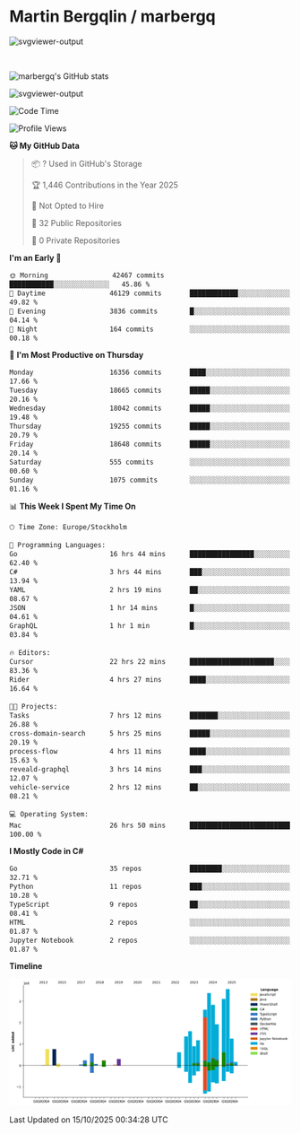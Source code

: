 # Martin Bergqlin / marbergq

![svgviewer-output](https://user-images.githubusercontent.com/2405410/206014777-22d41ecb-c24f-421d-b7d9-bba2cb5bb0de.svg)

<br>

<!--- [![Martin's Week](https://github-readme-stats.vercel.app/api/wakatime?username=marbergq&theme=dark)](https://github.com/anuraghazra/github-readme-stats) -->

![marbergq's GitHub stats](https://github-readme-stats.vercel.app/api?username=marbergq&count_private=true&show_icons=true)

![svgviewer-output](https://wakatime.com/badge/user/3f0a2069-6683-4e19-9a4a-7d21ea815067.svg)

<!--START_SECTION:waka-->
![Code Time](http://img.shields.io/badge/Code%20Time-5%2C484%20hrs-blue)

![Profile Views](http://img.shields.io/badge/Profile%20Views-2-blue)

**🐱 My GitHub Data** 

> 📦 ? Used in GitHub's Storage 
 > 
> 🏆 1,446 Contributions in the Year 2025
 > 
> 🚫 Not Opted to Hire
 > 
> 📜 32 Public Repositories 
 > 
> 🔑 0 Private Repositories 
 > 
**I'm an Early 🐤** 

```text
🌞 Morning                42467 commits       ███████████░░░░░░░░░░░░░░   45.86 % 
🌆 Daytime                46129 commits       ████████████░░░░░░░░░░░░░   49.82 % 
🌃 Evening                3836 commits        █░░░░░░░░░░░░░░░░░░░░░░░░   04.14 % 
🌙 Night                  164 commits         ░░░░░░░░░░░░░░░░░░░░░░░░░   00.18 % 
```
📅 **I'm Most Productive on Thursday** 

```text
Monday                   16356 commits       ████░░░░░░░░░░░░░░░░░░░░░   17.66 % 
Tuesday                  18665 commits       █████░░░░░░░░░░░░░░░░░░░░   20.16 % 
Wednesday                18042 commits       █████░░░░░░░░░░░░░░░░░░░░   19.48 % 
Thursday                 19255 commits       █████░░░░░░░░░░░░░░░░░░░░   20.79 % 
Friday                   18648 commits       █████░░░░░░░░░░░░░░░░░░░░   20.14 % 
Saturday                 555 commits         ░░░░░░░░░░░░░░░░░░░░░░░░░   00.60 % 
Sunday                   1075 commits        ░░░░░░░░░░░░░░░░░░░░░░░░░   01.16 % 
```


📊 **This Week I Spent My Time On** 

```text
🕑︎ Time Zone: Europe/Stockholm

💬 Programming Languages: 
Go                       16 hrs 44 mins      ████████████████░░░░░░░░░   62.40 % 
C#                       3 hrs 44 mins       ███░░░░░░░░░░░░░░░░░░░░░░   13.94 % 
YAML                     2 hrs 19 mins       ██░░░░░░░░░░░░░░░░░░░░░░░   08.67 % 
JSON                     1 hr 14 mins        █░░░░░░░░░░░░░░░░░░░░░░░░   04.61 % 
GraphQL                  1 hr 1 min          █░░░░░░░░░░░░░░░░░░░░░░░░   03.84 % 

🔥 Editors: 
Cursor                   22 hrs 22 mins      █████████████████████░░░░   83.36 % 
Rider                    4 hrs 27 mins       ████░░░░░░░░░░░░░░░░░░░░░   16.64 % 

🐱‍💻 Projects: 
Tasks                    7 hrs 12 mins       ███████░░░░░░░░░░░░░░░░░░   26.88 % 
cross-domain-search      5 hrs 25 mins       █████░░░░░░░░░░░░░░░░░░░░   20.19 % 
process-flow             4 hrs 11 mins       ████░░░░░░░░░░░░░░░░░░░░░   15.63 % 
reveald-graphql          3 hrs 14 mins       ███░░░░░░░░░░░░░░░░░░░░░░   12.07 % 
vehicle-service          2 hrs 12 mins       ██░░░░░░░░░░░░░░░░░░░░░░░   08.21 % 

💻 Operating System: 
Mac                      26 hrs 50 mins      █████████████████████████   100.00 % 
```

**I Mostly Code in C#** 

```text
Go                       35 repos            ████████░░░░░░░░░░░░░░░░░   32.71 % 
Python                   11 repos            ███░░░░░░░░░░░░░░░░░░░░░░   10.28 % 
TypeScript               9 repos             ██░░░░░░░░░░░░░░░░░░░░░░░   08.41 % 
HTML                     2 repos             ░░░░░░░░░░░░░░░░░░░░░░░░░   01.87 % 
Jupyter Notebook         2 repos             ░░░░░░░░░░░░░░░░░░░░░░░░░   01.87 % 
```



**Timeline**

![Lines of Code chart](https://raw.githubusercontent.com/marbergq/marbergq/main/assets/bar_graph.png)


 Last Updated on 15/10/2025 00:34:28 UTC
<!--END_SECTION:waka-->
